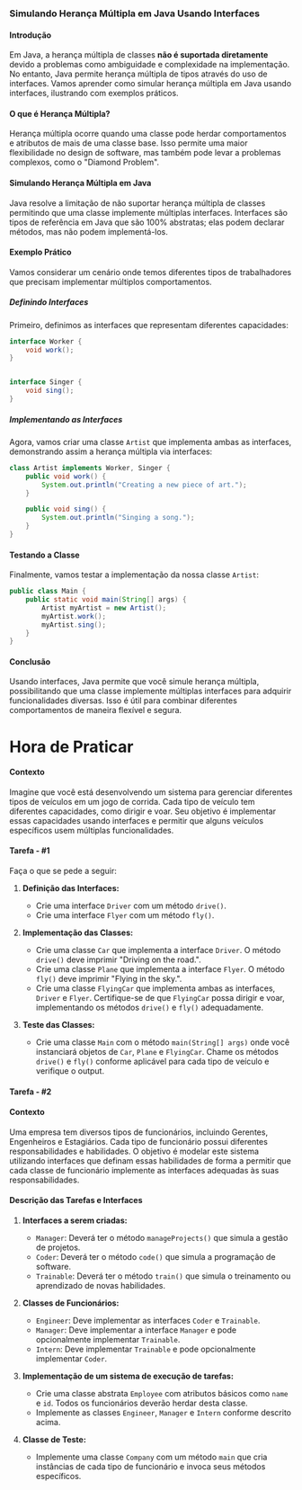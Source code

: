 
### Simulando Herança Múltipla em Java Usando Interfaces

#### Introdução

Em Java, a herança múltipla de classes **não é suportada diretamente** devido a problemas como ambiguidade e complexidade na implementação. No entanto, Java permite herança múltipla de tipos através do uso de interfaces. Vamos aprender como simular herança múltipla em Java usando interfaces, ilustrando com exemplos práticos.

#### O que é Herança Múltipla?

Herança múltipla ocorre quando uma classe pode herdar comportamentos e atributos de mais de uma classe base. Isso permite uma maior flexibilidade no design de software, mas também pode levar a problemas complexos, como o "Diamond Problem".

#### Simulando Herança Múltipla em Java

Java resolve a limitação de não suportar herança múltipla de classes permitindo que uma classe implemente múltiplas interfaces. Interfaces são tipos de referência em Java que são 100% abstratas; elas podem declarar métodos, mas não podem implementá-los.

#### Exemplo Prático

Vamos considerar um cenário onde temos diferentes tipos de trabalhadores que precisam implementar múltiplos comportamentos.

##### Definindo Interfaces

Primeiro, definimos as interfaces que representam diferentes capacidades:
```java
interface Worker {
    void work();
}


interface Singer {
    void sing();
}
```

##### Implementando as Interfaces

Agora, vamos criar uma classe `Artist` que implementa ambas as interfaces, demonstrando assim a herança múltipla via interfaces:

```java
class Artist implements Worker, Singer {
    public void work() {
        System.out.println("Creating a new piece of art.");
    }

    public void sing() {
        System.out.println("Singing a song.");
    }
}

```

#### Testando a Classe

Finalmente, vamos testar a implementação da nossa classe `Artist`:

```java
public class Main {
    public static void main(String[] args) {
        Artist myArtist = new Artist();
        myArtist.work();
        myArtist.sing();
    }
}

```
#### Conclusão

Usando interfaces, Java permite que você simule herança múltipla, possibilitando que uma classe implemente múltiplas interfaces para adquirir funcionalidades diversas. Isso é útil para combinar diferentes comportamentos de maneira flexível e segura.


# Hora de Praticar 

#### Contexto

Imagine que você está desenvolvendo um sistema para gerenciar diferentes tipos de veículos em um jogo de corrida. Cada tipo de veículo tem diferentes capacidades, como dirigir e voar. Seu objetivo é implementar essas capacidades usando interfaces e permitir que alguns veículos específicos usem múltiplas funcionalidades.

#### Tarefa - #1

Faça o que se pede a seguir:

1.  **Definição das Interfaces:**
    
    -   Crie uma interface `Driver` com um método `drive()`.
    -   Crie uma interface `Flyer` com um método `fly()`.
2.  **Implementação das Classes:**
    
    -   Crie uma classe `Car` que implementa a interface `Driver`. O método `drive()` deve imprimir "Driving on the road.".
    -   Crie uma classe `Plane` que implementa a interface `Flyer`. O método `fly()` deve imprimir "Flying in the sky.".
    -   Crie uma classe `FlyingCar` que implementa ambas as interfaces, `Driver` e `Flyer`. Certifique-se de que `FlyingCar` possa dirigir e voar, implementando os métodos `drive()` e `fly()` adequadamente.
3.  **Teste das Classes:**
    
    -   Crie uma classe `Main` com o método `main(String[] args)` onde você instanciará objetos de `Car`, `Plane` e `FlyingCar`. Chame os métodos `drive()` e `fly()` conforme aplicável para cada tipo de veículo e verifique o output.


#### Tarefa - #2


#### Contexto

Uma empresa tem diversos tipos de funcionários, incluindo Gerentes, Engenheiros e Estagiários. Cada tipo de funcionário possui diferentes responsabilidades e habilidades. O objetivo é modelar este sistema utilizando interfaces que definam essas habilidades de forma a permitir que cada classe de funcionário implemente as interfaces adequadas às suas responsabilidades.

#### Descrição das Tarefas e Interfaces

1.  **Interfaces a serem criadas:**
    
    -   `Manager`: Deverá ter o método `manageProjects()` que simula a gestão de projetos.
    -   `Coder`: Deverá ter o método `code()` que simula a programação de software.
    -   `Trainable`: Deverá ter o método `train()` que simula o treinamento ou aprendizado de novas habilidades.
2.  **Classes de Funcionários:**
    
    -   `Engineer`: Deve implementar as interfaces `Coder` e `Trainable`.
    -   `Manager`: Deve implementar a interface `Manager` e pode opcionalmente implementar `Trainable`.
    -   `Intern`: Deve implementar `Trainable` e pode opcionalmente implementar `Coder`.
3.  **Implementação de um sistema de execução de tarefas:**
    
    -   Crie uma classe abstrata `Employee` com atributos básicos como `name` e `id`. Todos os funcionários deverão herdar desta classe.
    -   Implemente as classes `Engineer`, `Manager` e `Intern` conforme descrito acima.
4.  **Classe de Teste:**
    
    -   Implemente uma classe `Company` com um método `main` que cria instâncias de cada tipo de funcionário e invoca seus métodos específicos.
